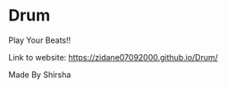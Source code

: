 # Drum

Play Your Beats!!

Link to website: https://zidane07092000.github.io/Drum/

Made By Shirsha

